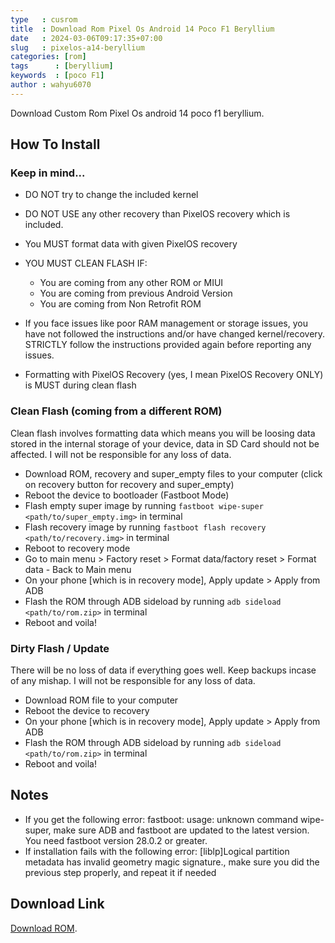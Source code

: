 ```yaml
---
type   : cusrom
title  : Download Rom Pixel Os Android 14 Poco F1 Beryllium
date   : 2024-03-06T09:17:35+07:00
slug   : pixelos-a14-beryllium
categories: [rom]
tags      : [beryllium]
keywords  : [poco F1]
author : wahyu6070
---
```


Download Custom Rom Pixel Os android 14 poco f1 beryllium.


## How To Install
### Keep in mind...
- DO NOT try to change the included kernel
- DO NOT USE any other recovery than PixelOS recovery which is included.
- You MUST format data with given PixelOS recovery
- YOU MUST CLEAN FLASH IF:
    - You are coming from any other ROM or MIUI
    - You are coming from previous Android Version
    - You are coming from Non Retrofit ROM

- If you face issues like poor RAM management or storage issues, you have not followed the instructions and/or have changed kernel/recovery. STRICTLY follow the instructions provided again before reporting any issues.
- Formatting with PixelOS Recovery (yes, I mean PixelOS Recovery ONLY) is MUST during clean flash

### Clean Flash (coming from a different ROM)
Clean flash involves formatting data which means you will be loosing data stored in the internal storage of your device, data in SD Card should not be affected. I will not be responsible for any loss of data.
- Download ROM, recovery and super_empty files to your computer (click on recovery button for recovery and super_empty)
- Reboot the device to bootloader (Fastboot Mode)
- Flash empty super image by running `fastboot wipe-super <path/to/super_empty.img>` in terminal
- Flash recovery image by running `fastboot flash recovery <path/to/recovery.img>` in terminal
- Reboot to recovery mode
- Go to main menu > Factory reset > Format data/factory reset >  Format data - Back to Main menu
- On your phone [which is in recovery mode], Apply update > Apply from ADB 
- Flash the ROM through ADB sideload by running `adb sideload <path/to/rom.zip>` in terminal
- Reboot and voila!

### Dirty Flash / Update
There will be no loss of data if everything goes well. Keep backups incase of any mishap. I will not be responsible for any loss of data.
- Download ROM file to your computer
- Reboot the device to recovery
- On your phone [which is in recovery mode], Apply update > Apply from ADB 
- Flash the ROM through ADB sideload by running `adb sideload <path/to/rom.zip>` in terminal
- Reboot and voila!

## Notes
- If you get the following error: fastboot: usage: unknown command wipe-super, make sure ADB and fastboot are updated to the latest version. You need fastboot version 28.0.2 or greater.
- If installation fails with the following error: [liblp]Logical partition metadata has invalid geometry magic signature., make sure you did the previous step properly, and repeat it if needed



## Download Link
[Download ROM](https://pixelos.net/download/beryllium).

